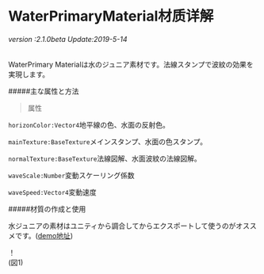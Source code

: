 # WaterPrimaryMaterial材质详解

###### *version :2.1.0beta   Update:2019-5-14*

WaterPrimary Materialは水のジュニア素材です。法線スタンプで波紋の効果を実現します。

#####主な属性と方法

>属性

`horizonColor:Vector4`地平線の色、水面の反射色。

`mainTexture:BaseTexture`メインスタンプ、水面の色スタンプ。

`normalTexture:BaseTexture`法線図解、水面波紋の法線図解。

`waveScale:Number`変動スケーリング係数

`waveSpeed:Vector4`変動速度

#####材質の作成と使用

水ジュニアの素材はユニティから調合してからエクスポートして使うのがオススメです。([demo地址](https://layaair.ldc.layabox.com/demo2/?language=ch&category=3d&group=Material&name=WaterPrimaryMaterialDemo))

！[](img/1.gif)<br/>(図1)

